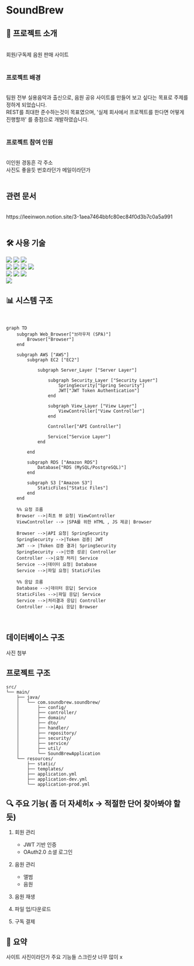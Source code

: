 # SoundBrew

## 📝 프로젝트 소개
<br>
회원/구독제 음원 판매 사이트 
<br>
<br>

### 프로젝트 배경
<br>
팀원 전부 실용음악과 출신으로, 음원 공유 사이트를 만들어 보고 싶다는 목표로 주제를 정하게 되었습니다.<br>
REST를 최대한 준수하는것이 목표였으며, '실제 회사에서 프로젝트를 한다면 어떻게 진행할까' 를 중점으로 개발하였습니다.
<br>
<br>

### 프로젝트 참여 인원
<br>
이인원 경동흔 각 주소<br>
사진도 좋을듯 번호라던가 메일이라던가 
<br>
<br>

## 관련 문서
<br>
https://leeinwon.notion.site/3-1aea7464bbfc80ec84f0d3b7c0a5a991
<br>
<br>

## 🛠 사용 기술

<span>
<img src="https://img.shields.io/badge/springboot-6DB33F?style=for-the-badge&logo=SpringBoot&logoColor=white">
<img src="https://img.shields.io/badge/springsecurity-6DB33F?style=for-the-badge&logo=SpringSecurity&logoColor=white">
<img src="https://img.shields.io/badge/jsonwebtokens-000000?style=for-the-badge&logo=jsonwebtokens&logoColor=white">
</span>
<br>
<span>
<img src="https://img.shields.io/badge/thymeleaf-005F0F?style=for-the-badge&logo=thymeleaf&logoColor=white">
<img src="https://img.shields.io/badge/html5-E34F26?style=for-the-badge&logo=HTML&logoColor=white">
<img src="https://img.shields.io/badge/javascript-F7DF1E?style=for-the-badge&logo=javascript&logoColor=white">
<img src="https://img.shields.io/badge/axios-5A29E4?style=for-the-badge&logo=axios&logoColor=white">
</span>
<br>
<span>
<img src="https://img.shields.io/badge/amazonec2-FF9900?style=for-the-badge&logo=amazonec2&logoColor=white">
<img src="https://img.shields.io/badge/amazonrds-527FFF?style=for-the-badge&logo=amazonrds&logoColor=white">
<img src="https://img.shields.io/badge/amazons3-569A31?style=for-the-badge&logo=amazons3&logoColor=white">
</span>
<br>
<span>
<img src="https://img.shields.io/badge/mysql-4479A1?style=for-the-badge&logo=mysql&logoColor=white">
</span>
<br>

## 📊 시스템 구조
<br>

```mermaid
graph TD
    subgraph Web_Browser["브라우저 (SPA)"]
        Browser["Browser"]
    end

    subgraph AWS ["AWS"]
        subgraph EC2 ["EC2"]
            
            subgraph Server_Layer ["Server Layer"]

                subgraph Security_Layer ["Security Layer"]
                    SpringSecurity["Spring Security"]
                    JWT["JWT Token Authentication"]
                end

                subgraph View_Layer ["View Layer"]
                    ViewController["View Controller"]
                end

                Controller["API Controller"] 

                Service["Service Layer"]
            end
        
        end

        subgraph RDS ["Amazon RDS"]
            Database["RDS (MySQL/PostgreSQL)"]
        end

        subgraph S3 ["Amazon S3"]
            StaticFiles["Static Files"]
        end
    end

    %% 요청 흐름
    Browser -->|최초 뷰 요청| ViewController
    ViewController --> |SPA를 위한 HTML , JS 제공| Browser

    Browser -->|API 요청| SpringSecurity
    SpringSecurity -->|Token 검증| JWT
    JWT --> |Token 검증 결과| SpringSecurity
    SpringSecurity -->|인증 성공| Controller
    Controller -->|요청 처리| Service
    Service -->|데이터 요청| Database
    Service -->|파일 요청| StaticFiles

    %% 응답 흐름
    Database -->|데이터 응답| Service
    StaticFiles -->|파일 응답| Service
    Service -->|처리결과 응답| Controller
    Controller -->|Api 응답| Browser

```
<br>

## 데이터베이스 구조

사진 첨부

## 프로젝트 구조

```plaintext
src/
└── main/
    ├── java/
    │   └── com.soundbrew.soundbrew/
    │       ├── config/
    │       ├── controller/
    │       ├── domain/
    │       ├── dto/
    │       ├── handler/
    │       ├── repository/
    │       ├── security/
    │       ├── service/
    │       ├── util/
    │       └── SoundBrewApplication
    └── resources/
        ├── static/
        ├── templates/
        ├── application.yml
        ├── application-dev.yml
        └── application-prod.yml
```

## 🔍 주요 기능( 좀 더 자세히x -> 적절한 단어 찾아봐야 할듯)
1. 회원 관리
   - JWT 기반 인증
   - OAuth2.0 소셜 로그인

2. 음원 관리
   - 앨범 
   - 음원

3. 음원 재생
4. 파일 업/다운로드
5. 구독 결제

## 🎯 요약
사이트 사진이라던가 주요 기능들 스크린샷 너무 많이 x


